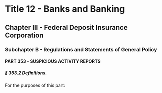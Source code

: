 
# Title 12 - Banks and Banking
## Chapter III - Federal Deposit Insurance Corporation
### Subchapter B - Regulations and Statements of General Policy
#### PART 353 - SUSPICIOUS ACTIVITY REPORTS
##### § 353.2 Definitions.

For the purposes of this part:
